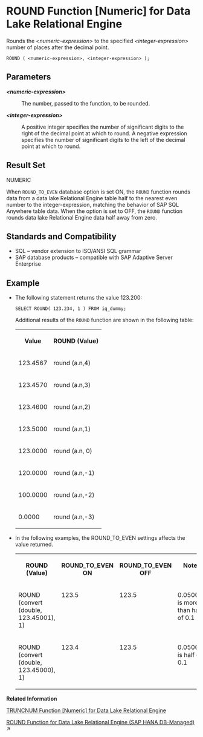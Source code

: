 <!-- loioa57bbb0684f21015822ddb659e37c042 -->

# ROUND Function \[Numeric\] for Data Lake Relational Engine

Rounds the *<numeric-expression\>* to the specified *<integer-expression\>* number of places after the decimal point.



```
ROUND ( <numeric-expression>, <integer-expression> );
```



<a name="loioa57bbb0684f21015822ddb659e37c042__ROUND_parm1"/>

## Parameters


<dl>
<dt><b>

*<numeric-expression\>* 

</b></dt>
<dd>

The number, passed to the function, to be rounded.



</dd><dt><b>

*<integer-expression\>*

</b></dt>
<dd>

A positive integer specifies the number of significant digits to the right of the decimal point at which to round. A negative expression specifies the number of significant digits to the left of the decimal point at which to round.



</dd>
</dl>



<a name="loioa57bbb0684f21015822ddb659e37c042__ROUND_returns1"/>

## Result Set

NUMERIC

When `ROUND_TO_EVEN` database option is set ON, the `ROUND` function rounds data from a data lake Relational Engine table half to the nearest even number to the integer-expression, matching the behavior of SAP SQL Anywhere table data. When the option is set to OFF, the `ROUND` function rounds data lake Relational Engine data half away from zero.



<a name="loioa57bbb0684f21015822ddb659e37c042__ROUND_standards1"/>

## Standards and Compatibility

-   SQL – vendor extension to ISO/ANSI SQL grammar
-   SAP database products – compatible with SAP Adaptive Server Enterprise



<a name="loioa57bbb0684f21015822ddb659e37c042__ROUND_example1"/>

## Example

-   The following statement returns the value 123.200:

    ```
    SELECT ROUND( 123.234, 1 ) FROM iq_dummy;
    ```

    Additional results of the `ROUND` function are shown in the following table:


    <table>
    <tr>
    <th valign="top" rowspan="1">

    Value
    
    </th>
    <th valign="top" rowspan="1">

    ROUND \(Value\)
    
    </th>
    </tr>
    <tr>
    <td valign="top" rowspan="1">
    
    123.4567
    
    </td>
    <td valign="top" rowspan="1">
    
    round \(a.n,4\)
    
    </td>
    </tr>
    <tr>
    <td valign="top" rowspan="1">
    
    123.4570
    
    </td>
    <td valign="top" rowspan="1">
    
    round \(a.n,3\)
    
    </td>
    </tr>
    <tr>
    <td valign="top" rowspan="1">
    
    123.4600
    
    </td>
    <td valign="top" rowspan="1">
    
    round \(a.n,2\)
    
    </td>
    </tr>
    <tr>
    <td valign="top" rowspan="1">
    
    123.5000
    
    </td>
    <td valign="top" rowspan="1">
    
    round \(a.n,1\)
    
    </td>
    </tr>
    <tr>
    <td valign="top" rowspan="1">
    
    123.0000
    
    </td>
    <td valign="top" rowspan="1">
    
    round \(a.n, 0\)
    
    </td>
    </tr>
    <tr>
    <td valign="top" rowspan="1">
    
    120.0000
    
    </td>
    <td valign="top" rowspan="1">
    
    round \(a.n,-1\)
    
    </td>
    </tr>
    <tr>
    <td valign="top" rowspan="1">
    
    100.0000
    
    </td>
    <td valign="top" rowspan="1">
    
    round \(a.n,-2\)
    
    </td>
    </tr>
    <tr>
    <td valign="top" rowspan="1">
    
    0.0000
    
    </td>
    <td valign="top" rowspan="1">
    
    round \(a.n,-3\)
    
    </td>
    </tr>
    </table>
    
-   In the following examples, the ROUND\_TO\_EVEN settings affects the value returned.


    <table>
    <tr>
    <th valign="top">

    ROUND \(Value\)
    
    </th>
    <th valign="top">

    ROUND\_TO\_EVEN ON
    
    </th>
    <th valign="top">

    ROUND\_TO\_EVEN OFF
    
    </th>
    <th valign="top">

    Note
    
    </th>
    </tr>
    <tr>
    <td valign="top">
    
    ROUND \(convert \(double, 123.45001\), 1\)
    
    </td>
    <td valign="top">
    
    123.5
    
    </td>
    <td valign="top">
    
    123.5
    
    </td>
    <td valign="top">
    
    0.05001 is more than half of 0.1
    
    </td>
    </tr>
    <tr>
    <td valign="top">
    
    ROUND \(convert \(double, 123.45000\), 1\)
    
    </td>
    <td valign="top">
    
    123.4
    
    </td>
    <td valign="top">
    
    123.5
    
    </td>
    <td valign="top">
    
    0.0500 is half of 0.1
    
    </td>
    </tr>
    </table>
    

**Related Information**  


[TRUNCNUM Function \[Numeric\] for Data Lake Relational Engine](truncnum-function-numeric-for-data-lake-relational-engine-a58baf5.md "Truncates a number at a specified number of places after the decimal point.")

[ROUND Function for Data Lake Relational Engine (SAP HANA DB-Managed)](https://help.sap.com/viewer/a898e08b84f21015969fa437e89860c8/2024_1_QRC/en-US/9f767014ddd542479d75822573eec6cd.html "Rounds the numeric-expression to the specified integer-expression number of places after the decimal point.") :arrow_upper_right:

